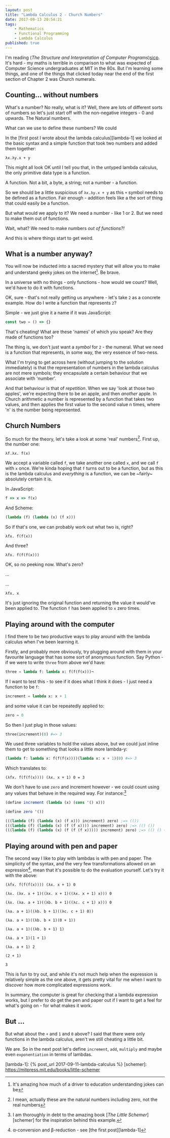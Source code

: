 ```yaml
---
layout: post
title: "Lambda Calculus 2 - Church Numbers"
date: 2017-09-13 20:54:21
tags:
    - Mathematics
    - Functional Programming
    - Lambda Calculus
published: true
---
```


I'm reading (_The Structure and Interpretation of Computer Programs_)[sicp].
It's hard - my maths is terrible in comparison to what was expected of Computer
Science undergraduates at MIT in the 80s. But I'm learning some things, and one
of the things that clicked today near the end of the first section of Chapter
2 was Church numerals.

## Counting... without numbers

What's a number? No really, what is it? Well, there are lots of different sorts
of numbers so let's just start off with the non-negative integers - 0 and
upwards. The Natural numbers.

What can we use to define these numbers? We could



In the [first post I wrote about the lambda calculus][lambda-1] we looked at the basic
syntax and a simple function that took two numbers and added them together:

```
λx.λy.x + y
```

This might all look OK until I tell you that, in the untyped lambda calculus,
the only primitive data type is a function.

A function. Not a bit, a byte, a string; not a number - a function.

So we should be a little suspicious of `λx.λy.x + y` as this `+` symbol needs to
be defined as a function. Fair enough - addition feels like a the sort of thing
that could easily be a function.

But what would we apply to it? We need a number - like 1 or 2. But we need to
make them out of functions.

Wait, what? We need to make numbers _out of functions?!_

And this is where things start to get weird.

## What is a number anyway?

You will now be inducted into a sacred mystery that will allow you to make and
understand geeky jokes on the internet[^1]. Be brave.

In a universe with no things - only functions - how would we count? Well, we'd
have to do it with functions.

OK, sure - that's not really getting us anywhere - let's take `2` as a concrete
example. How do I write a function that represents `2`?

Simple - we just give it a name if it was JavaScript:

```javascript
const two = () => {}
```

That's cheating! What are these 'names' of which you speak? Are they made of
functions too?

The thing is, we don't just want a _symbol_ for `2` - the numeral. What we need
is a function that represents, in some way, the very essence of two-ness.

What I'm trying to get across here (without jumping to the solution
immediately) is that the representation of numbers in the lambda calculus are
not mere symbols; they encapsulate a certain behaviour that we associate with
'number'.

And that behaviour is that of _repetition_. When we say 'look at those two
apples', we're expecting there to be an apple, and then _another_ apple. In
Church arithmetic a number is represented by a function that takes two values,
and then applies the first value to the second value n times, where 'n' is the
number being represented.

## Church Numbers

So much for the theory, let's take a look at some 'real' numbers[^2]. First up, the
number one:

```
λf.λx. f(x)
```

We accept a variable called `f`, we take another one called `x`, and we call `f`
with `x` once. We're kinda hoping that `f` turns out to be a function, but as
this is the lambda calculus and _everything_ is a function, we can be ~fairly~
absolutely certain it is.

In JavaScript:

```javascript
f => x => f(x)
```

And Scheme:

```scheme
(lambda (f) (lambda (x) (f x)))

```

So if that's one, we can probably work out what two is, right?

```
λfx. f(f(x))
```

And three?

```
λfx. f(f(f(x)))
```

OK, so no peeking now. What's zero?

...

...


```
λfx. x
```

It's just ignoring the original function and returning the value it would've
been applied to. The function `f` has been applied to `x` zero times.

## Playing around with the computer

I find there to be two productive ways to play around with the lambda calculus
when I've been learning it.

Firstly, and probably more obviously, try plugging around with them in your
favourite language that has some sort of anonymous function. Say Python - if we
were to write `three` from above we'd have:

```python
three = lambda f: lambda x: f(f(f(x)))¬
```

If I want to test this - to see if it does what I think it does - I just need a
function to be `f`:

```python
increment = lambda x: x + 1
```

and some value it can be repeatedly applied to:

```python
zero = 0
```

So then I just plug in those values:

```python
three(increment)(0) #=> 3
```

We used three variables to hold the values above, but we could just inline them
to get to something that looks a little more lambda-y:

```python
(lambda f: lambda x: f(f(f(x))))(lambda x: x + 1)(0) #=> 3
```

Which translates to:

```
(λfx. f(f(f(x)))) (λx. x + 1) 0 = 3
```

We don't have to use `zero` and increment however - we could count using any
values that behave in the required way. For instance:[^5]

```scheme
(define increment (lambda (x) (cons '() x)))

(define zero '())

(((lambda (f) (lambda (x) (f x))) increment) zero) ;=> (())
(((lambda (f) (lambda (x) (f (f x)))) increment) zero) ;=> (() ())
(((lambda (f) (lambda (x) (f (f (f x))))) increment) zero) ;=> (() () ())
```

## Playing around with pen and paper

The second way I like to play with lambdas is with pen and paper. The simplicity
of the syntax, and the very few transformations allowed on an expression[^4], mean
that it's possible to do the evaluation yourself. Let's try it with the above:


```
(λfx. f(f(f(x)))) (λx. x + 1) 0
```

```
(λx. (λx. x + 1)((λx. x + 1)((λx. x + 1) x))) 0
```

```
(λx. (λa. a + 1)((λb. b + 1)((λc. c + 1) x))) 0
```

```
(λa. a + 1)((λb. b + 1)((λc. c + 1) 0))
```

```
(λa. a + 1)((λb. b + 1)(0 + 1))
```

```
(λa. a + 1)((λb. b + 1) 1)
```

```
(λa. a + 1)(1 + 1)
```

```
(λa. a + 1) 2
```

```
(2 + 1)
```

```
3
```

This is fun to try out, and while it's not much help when the expression is
relatively simple as the one above, it gets pretty vital for me when I want to
discover how more complicated expressions work.

In summary, the computer is great for checking that a lambda expression works,
but I prefer to do get the pen and paper out if I want to get a feel for what's
going on - for what makes it work.

## But ...

But what about the `+` and `1` and `0` above? I said that there were only
functions in the lambda calculus, aren't we still cheating a little bit.

We are. So in the next post let's define `increment`, `add`, `multiply` and
maybe even `exponentiation` in terms of lambdas.


[^1]: It's amazing how much of a driver to education understanding jokes can be
[^2]: I mean, actually these are the natural numbers including zero, not the real numbers
[^3]: You could do this with `def`s, but this is the _lambda_ calculus after all
[^4]: α-conversion and β-reduction - see [the first post][lambda-1]
[^5]: I am thoroughly in debt to the amazing book [_The Little Schemer_][schemer] for the inspiration behind this example.

[sicp]: https://mitpress.mit.edu/sicp/
[lambda-1]: {% post_url 2017-09-11-lambda-calculus %}
[schemer]: https://mitpress.mit.edu/books/little-schemer
